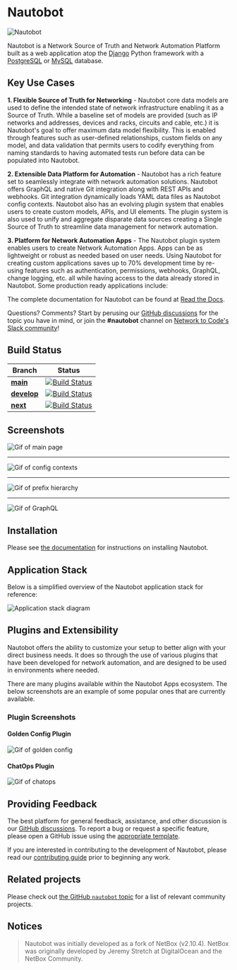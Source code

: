 # Nautobot

![Nautobot](https://raw.githubusercontent.com/nautobot/nautobot/develop/nautobot/docs/nautobot_logo.svg "Nautobot logo")

Nautobot is a Network Source of Truth and Network Automation Platform built as a web application atop the [Django](https://www.djangoproject.com/) Python framework with a
[PostgreSQL](https://www.postgresql.org/) or [MySQL](https://www.mysql.com) database.

## Key Use Cases

**1. Flexible Source of Truth for Networking** - Nautobot core data models are used to define the intended state of network infrastructure enabling it as a Source of Truth. While a baseline set of models are provided (such as IP networks and addresses, devices and racks, circuits and cable, etc.) it is Nautobot's goal to offer maximum data model flexibility. This is enabled through features such as user-defined relationships, custom fields on any model, and data validation that permits users to codify everything from naming standards to having automated tests run before data can be populated into Nautobot.

**2. Extensible Data Platform for Automation** - Nautobot has a rich feature set to seamlessly integrate with network automation solutions. Nautobot offers GraphQL and native Git integration along with REST APIs and webhooks. Git integration dynamically loads YAML data files as Nautobot config contexts. Nautobot also has an evolving plugin system that enables users to create custom models, APIs, and UI elements. The plugin system is also used to unify and aggregate disparate data sources creating a Single Source of Truth to streamline data management for network automation.

**3. Platform for Network Automation Apps** - The Nautobot plugin system enables users to create Network Automation Apps. Apps can be as lightweight or robust as needed based on user needs. Using Nautobot for creating custom applications saves up to 70% development time by re-using features such as authentication, permissions, webhooks, GraphQL, change logging, etc. all while having access to the data already stored in Nautobot. Some production ready applications include:

The complete documentation for Nautobot can be found at [Read the Docs](https://docs.nautobot.com/).

Questions? Comments? Start by perusing our [GitHub discussions](https://github.com/nautobot/nautobot/discussions) for the topic you have in mind, or join the **#nautobot** channel on [Network to Code's Slack community](https://slack.networktocode.com/)!

## Build Status

| Branch      | Status |
|-------------|------------|
| **[main](https://github.com/nautobot/nautobot/tree/main)** | [![Build Status](https://github.com/nautobot/nautobot/actions/workflows/ci_integration.yml/badge.svg?branch=main)](https://github.com/nautobot/nautobot/actions/workflows/ci_integration.yml) |
| **[develop](https://github.com/nautobot/nautobot/tree/develop)** | [![Build Status](https://github.com/nautobot/nautobot/actions/workflows/ci_integration.yml/badge.svg?branch=develop)](https://github.com/nautobot/nautobot/actions/workflows/ci_integration.yml) |
| **[next](https://github.com/nautobot/nautobot/tree/next)** | [![Build Status](https://github.com/nautobot/nautobot/actions/workflows/ci_integration.yml/badge.svg?branch=next)](https://github.com/nautobot/nautobot/actions/workflows/ci_integration.yml) |

## Screenshots

![Gif of main page](https://raw.githubusercontent.com/nautobot/nautobot/develop/nautobot/docs/media/nautobot_mainpage.gif?raw=true "Main page")

---

![Gif of config contexts](https://raw.githubusercontent.com/nautobot/nautobot/develop/nautobot/docs/media/nautobot_config_context.gif?raw=true "Config Contexts")

---

![Gif of prefix hierarchy](https://raw.githubusercontent.com/nautobot/nautobot/develop/nautobot/docs/media/nautobot_prefix_hierarchy.gif?raw=true "Prefix hierarchy")

---

![Gif of GraphQL](https://raw.githubusercontent.com/nautobot/nautobot/develop/nautobot/docs/media/nautobot_graphql.gif?raw=true "GraphQL API")

## Installation

Please see [the documentation](https://docs.nautobot.com/projects/core/en/stable/user-guide/administration/installation/) for instructions on installing Nautobot.

## Application Stack

Below is a simplified overview of the Nautobot application stack for reference:

![Application stack diagram](https://raw.githubusercontent.com/nautobot/nautobot/develop/nautobot/docs/media/nautobot_application_stack_high_level.png "Application stack diagram")

## Plugins and Extensibility

Nautobot offers the ability to customize your setup to better align with your direct business needs. It does so through the use of various plugins that have been developed for network automation, and are designed to be used in environments where needed.

There are many plugins available within the Nautobot Apps ecosystem. The below screenshots are an example of some popular ones that are currently available.

### Plugin Screenshots

#### Golden Config Plugin

![Gif of golden config](https://raw.githubusercontent.com/nautobot/nautobot/develop/nautobot/docs/media/nautobot_golden_config.gif?raw=true "Golden config")

#### ChatOps Plugin

![Gif of chatops](https://raw.githubusercontent.com/nautobot/nautobot/develop/nautobot/docs/media/nautobot_chatops.gif?raw=true "ChatOps")

## Providing Feedback

The best platform for general feedback, assistance, and other discussion is our [GitHub discussions](https://github.com/nautobot/nautobot/discussions). To report a bug or request a specific feature, please open a GitHub issue using the [appropriate template](https://github.com/nautobot/nautobot/issues/new/choose).

If you are interested in contributing to the development of Nautobot, please read our [contributing guide](https://docs.nautobot.com/projects/core/en/stable/development/core/#contributing) prior to beginning any work.

## Related projects

Please check out [the GitHub `nautobot` topic](https://github.com/topics/nautobot) for a list of relevant community projects.

## Notices

> Nautobot was initially developed as a fork of NetBox (v2.10.4).  NetBox was originally developed by Jeremy Stretch at DigitalOcean and the NetBox Community.
